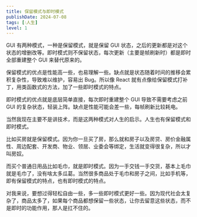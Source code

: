 ```yaml
---
title: 保留模式与即时模式
publishDate: 2024-07-08
tags: [💧人生]
level: 1
---
```


GUI 有两种模式，一种是保留模式，就是保留 GUI 状态，之后的更新都是对这个状态的增删改等。即时模式则不保留状态，每次更新（主要是帧刷新时）都是即时全部重建整个 GUI 来替代原来的。

保留模式的优点是性能高一些，也易理解一些。缺点就是状态随着时间的推移会累积复杂性，导致难以维护，容易出 Bug。所以像 React 就有点像给保留模式打补丁，用类函数式的方法，加了一些即时模式的特点。

即时模式的优点就是底层简单直接，每次即时重建整个 GUI 导致不需要考虑之前 GUI 的复杂状态，轻装上阵。缺点是性能可能会差一些，每帧刷新比较耗电。

当然我现在主要不是讲技术，而是这两种模式对人生的启示。人生也有保留模式和即时模式。

比如买房就是保留模式。因为你一旦买了房，那么就和房子以及房贷、房价金融属性、周边配套、开发商、物业、领居、业委会等绑定，生活就变得很复杂，所以才叫房奴。

而买个普通日用品比如毛巾，就是即时模式。因为一手交钱一手交货，基本上毛巾就是毛巾了，没有啥太多瓜葛。当然很多商品处于毛巾和房子之间，比如手机等，即有保留模式的特点，也有即时模式的特点。

对我来说，要想过得轻松自由一些，多一些即时模式更好一些。因为现代社会太复杂了，商品太多了，如果每个商品都想保留一些状态，让你去留意这些状态，而不是即时的功能作用，那人是扛不住的。
